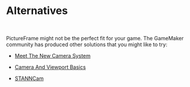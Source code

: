 # Alternatives

&nbsp;

PictureFrame might not be the perfect fit for your game. The GameMaker community has produced other solutions that you might like to try:

- [Meet The New Camera System](https://forum.gamemaker.io/index.php?threads/guide-meet-the-new-camera-system.12269/#post-93258)

- [Camera And Viewport Basics](https://www.youtube.com/watch?v=UNZ97-c3dhY)

- [STANNCam](https://github.com/jack27121/STANNcam/wiki)